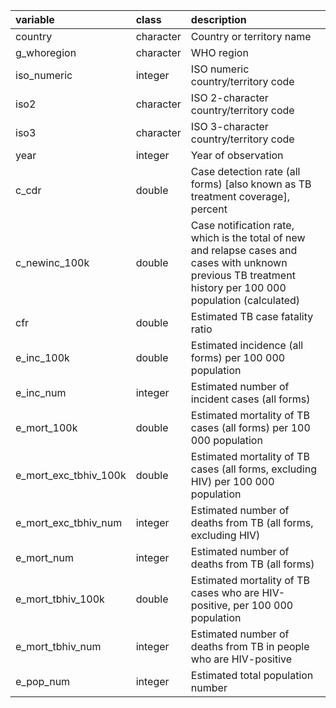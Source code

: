 | variable | class | description |
|:---|:---|:---|
| country | character | Country or territory name |
| g_whoregion | character | WHO region |
| iso_numeric | integer | ISO numeric country/territory code |
| iso2 | character | ISO 2-character country/territory code |
| iso3 | character | ISO 3-character country/territory code |
| year | integer | Year of observation |
| c_cdr | double | Case detection rate (all forms) [also known as TB treatment coverage], percent |
| c_newinc_100k | double | Case notification rate, which is the total of new and relapse cases and cases with unknown previous TB treatment history per 100 000 population (calculated) |
| cfr | double | Estimated TB case fatality ratio |
| e_inc_100k | double | Estimated incidence (all forms) per 100 000 population |
| e_inc_num | integer | Estimated number of incident cases (all forms) |
| e_mort_100k | double | Estimated mortality of TB cases (all forms) per 100 000 population |
| e_mort_exc_tbhiv_100k | double | Estimated mortality of TB cases (all forms, excluding HIV) per 100 000 population |
| e_mort_exc_tbhiv_num | integer | Estimated number of deaths from TB (all forms, excluding HIV) |
| e_mort_num | integer | Estimated number of deaths from TB (all forms) |
| e_mort_tbhiv_100k | double | Estimated mortality of TB cases who are HIV-positive, per 100 000 population |
| e_mort_tbhiv_num | integer | Estimated number of deaths from TB in people who are HIV-positive |
| e_pop_num | integer | Estimated total population number |
